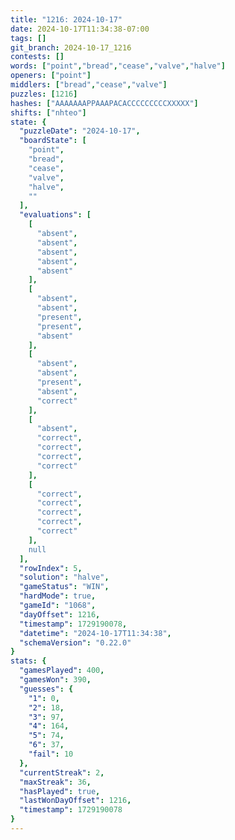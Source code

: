 ```yaml
---
title: "1216: 2024-10-17"
date: 2024-10-17T11:34:38-07:00
tags: []
git_branch: 2024-10-17_1216
contests: []
words: ["point","bread","cease","valve","halve"]
openers: ["point"]
middlers: ["bread","cease","valve"]
puzzles: [1216]
hashes: ["AAAAAAAPPAAAPACACCCCCCCCCXXXXX"]
shifts: ["nhteo"]
state: {
  "puzzleDate": "2024-10-17",
  "boardState": [
    "point",
    "bread",
    "cease",
    "valve",
    "halve",
    ""
  ],
  "evaluations": [
    [
      "absent",
      "absent",
      "absent",
      "absent",
      "absent"
    ],
    [
      "absent",
      "absent",
      "present",
      "present",
      "absent"
    ],
    [
      "absent",
      "absent",
      "present",
      "absent",
      "correct"
    ],
    [
      "absent",
      "correct",
      "correct",
      "correct",
      "correct"
    ],
    [
      "correct",
      "correct",
      "correct",
      "correct",
      "correct"
    ],
    null
  ],
  "rowIndex": 5,
  "solution": "halve",
  "gameStatus": "WIN",
  "hardMode": true,
  "gameId": "1068",
  "dayOffset": 1216,
  "timestamp": 1729190078,
  "datetime": "2024-10-17T11:34:38",
  "schemaVersion": "0.22.0"
}
stats: {
  "gamesPlayed": 400,
  "gamesWon": 390,
  "guesses": {
    "1": 0,
    "2": 18,
    "3": 97,
    "4": 164,
    "5": 74,
    "6": 37,
    "fail": 10
  },
  "currentStreak": 2,
  "maxStreak": 36,
  "hasPlayed": true,
  "lastWonDayOffset": 1216,
  "timestamp": 1729190078
}
---
```

<!-- more -->
